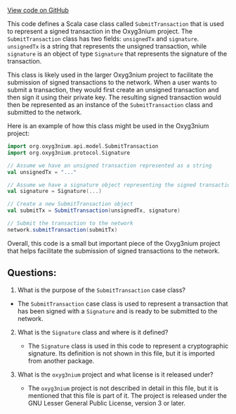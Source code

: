 [View code on GitHub](https://github.com/oxyg3nium/oxyg3nium/api/src/main/scala/org/oxyg3nium/api/model/SubmitTransaction.scala)

This code defines a Scala case class called `SubmitTransaction` that is used to represent a signed transaction in the Oxyg3nium project. The `SubmitTransaction` class has two fields: `unsignedTx` and `signature`. `unsignedTx` is a string that represents the unsigned transaction, while `signature` is an object of type `Signature` that represents the signature of the transaction.

This class is likely used in the larger Oxyg3nium project to facilitate the submission of signed transactions to the network. When a user wants to submit a transaction, they would first create an unsigned transaction and then sign it using their private key. The resulting signed transaction would then be represented as an instance of the `SubmitTransaction` class and submitted to the network.

Here is an example of how this class might be used in the Oxyg3nium project:

```scala
import org.oxyg3nium.api.model.SubmitTransaction
import org.oxyg3nium.protocol.Signature

// Assume we have an unsigned transaction represented as a string
val unsignedTx = "..."

// Assume we have a signature object representing the signed transaction
val signature = Signature(...)

// Create a new SubmitTransaction object
val submitTx = SubmitTransaction(unsignedTx, signature)

// Submit the transaction to the network
network.submitTransaction(submitTx)
```

Overall, this code is a small but important piece of the Oxyg3nium project that helps facilitate the submission of signed transactions to the network.
## Questions: 
 1. What is the purpose of the `SubmitTransaction` case class?
   - The `SubmitTransaction` case class is used to represent a transaction that has been signed with a `Signature` and is ready to be submitted to the network.

2. What is the `Signature` class and where is it defined?
   - The `Signature` class is used in this code to represent a cryptographic signature. Its definition is not shown in this file, but it is imported from another package.

3. What is the `oxyg3nium` project and what license is it released under?
   - The `oxyg3nium` project is not described in detail in this file, but it is mentioned that this file is part of it. The project is released under the GNU Lesser General Public License, version 3 or later.